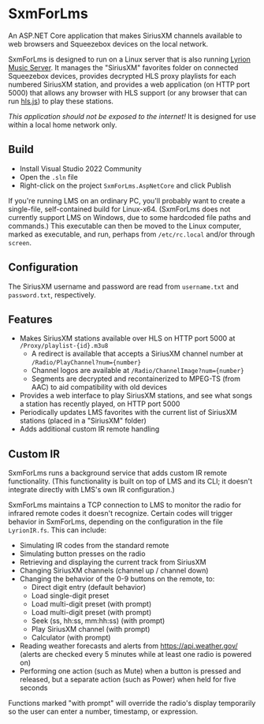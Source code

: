 # SxmForLms

An ASP.NET Core application that makes SiriusXM channels available to web browsers and Squeezebox devices on the local network.

SxmForLms is designed to run on a Linux server that is also running [Lyrion Music Server](https://lyrion.org/). It manages the "SiriusXM" favorites folder on connected Squeezebox devices, provides decrypted HLS proxy playlists for each numbered SiriusXM station, and provides a web application (on HTTP port 5000) that allows any browser with HLS support (or any browser that can run [hls.js](https://github.com/video-dev/hls.js)) to play these stations.

*This application should not be exposed to the internet!* It is designed for use within a local home network only.

## Build

* Install Visual Studio 2022 Community
* Open the `.sln` file
* Right-click on the project `SxmForLms.AspNetCore` and click Publish

If you're running LMS on an ordinary PC, you'll probably want to create a single-file, self-contained build for Linux-x64. (SxmForLms does not currently support LMS on Windows, due to some hardcoded file paths and commands.) This executable can then be moved to the Linux computer, marked as executable, and run, perhaps from `/etc/rc.local` and/or through `screen`.

## Configuration

The SiriusXM username and password are read from `username.txt` and `password.txt`, respectively.

## Features

* Makes SiriusXM stations available over HLS on HTTP port 5000 at `/Proxy/playlist-{id}.m3u8`
    * A redirect is available that accepts a SiriusXM channel number at `/Radio/PlayChannel?num={number}`
    * Channel logos are available at `/Radio/ChannelImage?num={number}`
    * Segments are decrypted and recontainerized to MPEG-TS (from AAC) to aid compatibility with old devices
* Provides a web interface to play SiriusXM stations, and see what songs a station has recently played, on HTTP port 5000
* Periodically updates LMS favorites with the current list of SiriusXM stations (placed in a "SiriusXM" folder)
* Adds additional custom IR remote handling

## Custom IR

SxmForLms runs a background service that adds custom IR remote functionality. (This functionality is built on top of LMS and its CLI; it doesn't integrate directly with LMS's own IR configuration.)

SxmForLms maintains a TCP connection to LMS to monitor the radio for infrared remote codes it doesn't recognize. Certain codes will trigger behavior in SxmForLms, depending on the configuration in the file `LyrionIR.fs`. This can include:

* Simulating IR codes from the standard remote
* Simulating button presses on the radio
* Retrieving and displaying the current track from SiriusXM
* Changing SiriusXM channels (channel up / channel down)
* Changing the behavior of the 0-9 buttons on the remote, to:
    * Direct digit entry (default behavior)
    * Load single-digit preset
    * Load multi-digit preset (with prompt)
    * Load multi-digit preset (with prompt)
    * Seek (ss, hh:ss, mm:hh:ss) (with prompt)
    * Play SiriusXM channel (with prompt)
    * Calculator (with prompt)
* Reading weather forecasts and alerts from https://api.weather.gov/ (alerts are checked every 5 minutes while at least one radio is powered on)
* Performing one action (such as Mute) when a button is pressed and released, but a separate action (such as Power) when held for five seconds

Functions marked "with prompt" will override the radio's display temporarily so the user can enter a number, timestamp, or expression.

